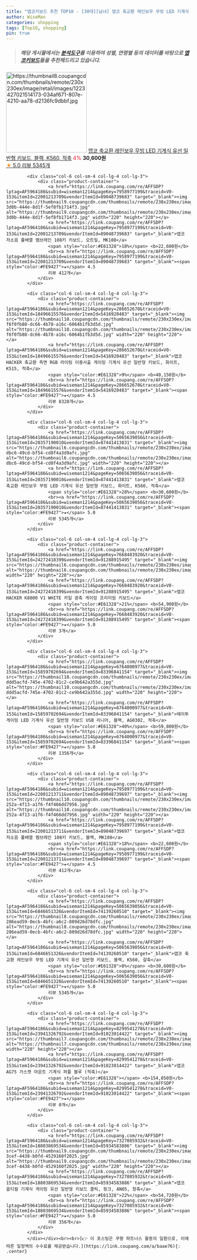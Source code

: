 ```yaml
---
title: "앱코키보드 추천 TOP10 - [30대][남녀] 앱코 축교환 레인보우 무빙 LED 기계식 유선 일반형 키보드, 블랙, K560, 적축"
author: WiseMan
categories: shopping
tags: [Top10, shopping]
pin: true
---
```


> ##### 해당 게시물에서는 [**분석도구**](https://itemscout.io/)를 이용하여 **성별**, **연령별** 등의 데이터를 바탕으로 [**앱코키보드**](https://link.coupang.com/a/baae76)들을 추천해드리고 있습니다.
<div class="container"><div class="row">
            <div class="col-6 col-sm-4 col-lg-4 col-lg-3">
                <div class="product-container">
                    <a href="https://link.coupang.com/re/AFFSDP?lptag=AF5964186&subid=wiseman1214&pageKey=5065639056&traceid=V0-153&itemId=6846651320&vendorItemId=74139260485" target="_blank"><img src="https://thumbnail8.coupangcdn.com/thumbnails/remote/230x230ex/image/retail/images/1223427021514173-034af671-807e-4210-aa78-d2136fc9dbbf.jpg" alt="https://thumbnail8.coupangcdn.com/thumbnails/remote/230x230ex/image/retail/images/1223427021514173-034af671-807e-4210-aa78-d2136fc9dbbf.jpg" width="220" height="220"></a>
                    <a href="https://link.coupang.com/re/AFFSDP?lptag=AF5964186&subid=wiseman1214&pageKey=5065639056&traceid=V0-153&itemId=6846651320&vendorItemId=74139260485" target="_blank">앱코 축교환 레인보우 무빙 LED 기계식 유선 일반형 키보드, 블랙, K560, 적축</a>
                    <span style="color:#E61328">4%</span> <b>30,600원</b>
                    <br><a href="https://link.coupang.com/re/AFFSDP?lptag=AF5964186&subid=wiseman1214&pageKey=5065639056&traceid=V0-153&itemId=6846651320&vendorItemId=74139260485" target="_blank"><span style="color:#FE9427">★</span> 5.0
                    리뷰 5345개</a>
                </div>
            </div>
            
            <div class="col-6 col-sm-4 col-lg-4 col-lg-3">
                <div class="product-container">
                    <a href="https://link.coupang.com/re/AFFSDP?lptag=AF5964186&subid=wiseman1214&pageKey=7958977199&traceid=V0-153&itemId=22001213709&vendorItemId=89048739683" target="_blank"><img src="https://thumbnail9.coupangcdn.com/thumbnails/remote/230x230ex/image/retail/images/2024/03/14/14/1/7baefc66-3d0b-444e-8d1f-5ef8fb1714f3.jpg" alt="https://thumbnail9.coupangcdn.com/thumbnails/remote/230x230ex/image/retail/images/2024/03/14/14/1/7baefc66-3d0b-444e-8d1f-5ef8fb1714f3.jpg" width="220" height="220"></a>
                    <a href="https://link.coupang.com/re/AFFSDP?lptag=AF5964186&subid=wiseman1214&pageKey=7958977199&traceid=V0-153&itemId=22001213709&vendorItemId=89048739683" target="_blank">앱코 저소음 풀배열 멤브레인 108키 키보드, 오트밀, MK108</a>
                    <span style="color:#E61328">18%</span> <b>22,600원</b>
                    <br><a href="https://link.coupang.com/re/AFFSDP?lptag=AF5964186&subid=wiseman1214&pageKey=7958977199&traceid=V0-153&itemId=22001213709&vendorItemId=89048739683" target="_blank"><span style="color:#FE9427">★</span> 4.5
                    리뷰 412개</a>
                </div>
            </div>
            
            <div class="col-6 col-sm-4 col-lg-4 col-lg-3">
                <div class="product-container">
                    <a href="https://link.coupang.com/re/AFFSDP?lptag=AF5964186&subid=wiseman1214&pageKey=286652670&traceid=V0-153&itemId=18496615576&vendorItemId=5416920483" target="_blank"><img src="https://thumbnail10.coupangcdn.com/thumbnails/remote/230x230ex/image/retail/images/8843710914525526-f6f0fb88-dc66-4b78-a16c-6064b1fb3d5d.jpg" alt="https://thumbnail10.coupangcdn.com/thumbnails/remote/230x230ex/image/retail/images/8843710914525526-f6f0fb88-dc66-4b78-a16c-6064b1fb3d5d.jpg" width="220" height="220"></a>
                    <a href="https://link.coupang.com/re/AFFSDP?lptag=AF5964186&subid=wiseman1214&pageKey=286652670&traceid=V0-153&itemId=18496615576&vendorItemId=5416920483" target="_blank">앱코 HACKER 축교환 측면 RGB 라이팅 이중사출 게이밍 기계식 유선 일반형 키보드, 화이트, K515, 적축</a>
                    <span style="color:#E61328">9%</span> <b>40,150원</b>
                    <br><a href="https://link.coupang.com/re/AFFSDP?lptag=AF5964186&subid=wiseman1214&pageKey=286652670&traceid=V0-153&itemId=18496615576&vendorItemId=5416920483" target="_blank"><span style="color:#FE9427">★</span> 4.5
                    리뷰 8328개</a>
                </div>
            </div>
            
            <div class="col-6 col-sm-4 col-lg-4 col-lg-3">
                <div class="product-container">
                    <a href="https://link.coupang.com/re/AFFSDP?lptag=AF5964186&subid=wiseman1214&pageKey=5065639056&traceid=V0-153&itemId=20357190010&vendorItemId=87441413831" target="_blank"><img src="https://thumbnail6.coupangcdn.com/thumbnails/remote/230x230ex/image/retail/images/2023/10/13/17/7/72beb6fb-dbc6-49cd-bf54-cd8f4a3d9afc.jpg" alt="https://thumbnail6.coupangcdn.com/thumbnails/remote/230x230ex/image/retail/images/2023/10/13/17/7/72beb6fb-dbc6-49cd-bf54-cd8f4a3d9afc.jpg" width="220" height="220"></a>
                    <a href="https://link.coupang.com/re/AFFSDP?lptag=AF5964186&subid=wiseman1214&pageKey=5065639056&traceid=V0-153&itemId=20357190010&vendorItemId=87441413831" target="_blank">앱코 축교환 레인보우 무빙 LED 기계식 유선 일반형 키보드, 화이트, K560, 적축</a>
                    <span style="color:#E61328">28%</span> <b>30,600원</b>
                    <br><a href="https://link.coupang.com/re/AFFSDP?lptag=AF5964186&subid=wiseman1214&pageKey=5065639056&traceid=V0-153&itemId=20357190010&vendorItemId=87441413831" target="_blank"><span style="color:#FE9427">★</span> 5.0
                    리뷰 5345개</a>
                </div>
            </div>
            
            <div class="col-6 col-sm-4 col-lg-4 col-lg-3">
                <div class="product-container">
                    <a href="https://link.coupang.com/re/AFFSDP?lptag=AF5964186&subid=wiseman1214&pageKey=7668483920&traceid=V0-153&itemId=24272418399&vendorItemId=91288915495" target="_blank"><img src="https://thumbnail6.coupangcdn.com/thumbnails/remote/230x230ex/image/vendor_inventory/1245/e107df1f9971787956102b5d8d37814fce451ca81f4e6a3edc00ff8ddf91.jpg" alt="https://thumbnail6.coupangcdn.com/thumbnails/remote/230x230ex/image/vendor_inventory/1245/e107df1f9971787956102b5d8d37814fce451ca81f4e6a3edc00ff8ddf91.jpg" width="220" height="220"></a>
                    <a href="https://link.coupang.com/re/AFFSDP?lptag=AF5964186&subid=wiseman1214&pageKey=7668483920&traceid=V0-153&itemId=24272418399&vendorItemId=91288915495" target="_blank">앱코 HACKER K8800 V1 WHITE 카일 광축 게이밍 프리미엄 키보드</a>
                    <span style="color:#E61328">21%</span> <b>54,900원</b>
                    <br><a href="https://link.coupang.com/re/AFFSDP?lptag=AF5964186&subid=wiseman1214&pageKey=7668483920&traceid=V0-153&itemId=24272418399&vendorItemId=91288915495" target="_blank"><span style="color:#FE9427">★</span> 5.0
                    리뷰 3개</a>
                </div>
            </div>
            
            <div class="col-6 col-sm-4 col-lg-4 col-lg-3">
                <div class="product-container">
                    <a href="https://link.coupang.com/re/AFFSDP?lptag=AF5964186&subid=wiseman1214&pageKey=6764000977&traceid=V0-153&itemId=15859702694&vendorItemId=83396841154" target="_blank"><img src="https://thumbnail10.coupangcdn.com/thumbnails/remote/230x230ex/image/retail/images/890693036169933-ddd5acfd-745e-4702-81c2-ce9b642a355d.jpg" alt="https://thumbnail10.coupangcdn.com/thumbnails/remote/230x230ex/image/retail/images/890693036169933-ddd5acfd-745e-4702-81c2-ce9b642a355d.jpg" width="220" height="220"></a>
                    <a href="https://link.coupang.com/re/AFFSDP?lptag=AF5964186&subid=wiseman1214&pageKey=6764000977&traceid=V0-153&itemId=15859702694&vendorItemId=83396841154" target="_blank">에이투 게이밍 LED 기계식 유선 일반형 키보드 USB 리니어, 블랙, AG0302, 적축</a>
                    <span style="color:#E61328">40%</span> <b>59,800원</b>
                    <br><a href="https://link.coupang.com/re/AFFSDP?lptag=AF5964186&subid=wiseman1214&pageKey=6764000977&traceid=V0-153&itemId=15859702694&vendorItemId=83396841154" target="_blank"><span style="color:#FE9427">★</span> 5.0
                    리뷰 1356개</a>
                </div>
            </div>
            
            <div class="col-6 col-sm-4 col-lg-4 col-lg-3">
                <div class="product-container">
                    <a href="https://link.coupang.com/re/AFFSDP?lptag=AF5964186&subid=wiseman1214&pageKey=7958977199&traceid=V0-153&itemId=22001213711&vendorItemId=89048739697" target="_blank"><img src="https://thumbnail10.coupangcdn.com/thumbnails/remote/230x230ex/image/retail/images/2024/03/14/14/5/b2dea5e4-252a-4f13-a1f6-f4f466dd7956.jpg" alt="https://thumbnail10.coupangcdn.com/thumbnails/remote/230x230ex/image/retail/images/2024/03/14/14/5/b2dea5e4-252a-4f13-a1f6-f4f466dd7956.jpg" width="220" height="220"></a>
                    <a href="https://link.coupang.com/re/AFFSDP?lptag=AF5964186&subid=wiseman1214&pageKey=7958977199&traceid=V0-153&itemId=22001213711&vendorItemId=89048739697" target="_blank">앱코 저소음 풀배열 멤브레인 108키 키보드, 블랙, MK108</a>
                    <span style="color:#E61328">18%</span> <b>22,600원</b>
                    <br><a href="https://link.coupang.com/re/AFFSDP?lptag=AF5964186&subid=wiseman1214&pageKey=7958977199&traceid=V0-153&itemId=22001213711&vendorItemId=89048739697" target="_blank"><span style="color:#FE9427">★</span> 4.5
                    리뷰 412개</a>
                </div>
            </div>
            
            <div class="col-6 col-sm-4 col-lg-4 col-lg-3">
                <div class="product-container">
                    <a href="https://link.coupang.com/re/AFFSDP?lptag=AF5964186&subid=wiseman1214&pageKey=5065639056&traceid=V0-153&itemId=6846651326&vendorItemId=74139260510" target="_blank"><img src="https://thumbnail8.coupangcdn.com/thumbnails/remote/230x230ex/image/retail/images/3127150761816530-286ead59-0ecb-4bfc-a6c2-809d26d78dfc.jpg" alt="https://thumbnail8.coupangcdn.com/thumbnails/remote/230x230ex/image/retail/images/3127150761816530-286ead59-0ecb-4bfc-a6c2-809d26d78dfc.jpg" width="220" height="220"></a>
                    <a href="https://link.coupang.com/re/AFFSDP?lptag=AF5964186&subid=wiseman1214&pageKey=5065639056&traceid=V0-153&itemId=6846651326&vendorItemId=74139260510" target="_blank">앱코 축교환 레인보우 무빙 LED 기계식 유선 일반형 키보드, 블랙, K560, 갈축</a>
                    <span style="color:#E61328">8%</span> <b>30,600원</b>
                    <br><a href="https://link.coupang.com/re/AFFSDP?lptag=AF5964186&subid=wiseman1214&pageKey=5065639056&traceid=V0-153&itemId=6846651326&vendorItemId=74139260510" target="_blank"><span style="color:#FE9427">★</span> 5.0
                    리뷰 5345개</a>
                </div>
            </div>
            
            <div class="col-6 col-sm-4 col-lg-4 col-lg-3">
                <div class="product-container">
                    <a href="https://link.coupang.com/re/AFFSDP?lptag=AF5964186&subid=wiseman1214&pageKey=8299541278&traceid=V0-153&itemId=23941326792&vendorItemId=91023014422" target="_blank"><img src="https://thumbnail7.coupangcdn.com/thumbnails/remote/230x230ex/image/vendor_inventory/492d/0b88f5ecaf19eda094f81b88cc911212fccb120ebf24ea025d78722fce11.jpg" alt="https://thumbnail7.coupangcdn.com/thumbnails/remote/230x230ex/image/vendor_inventory/492d/0b88f5ecaf19eda094f81b88cc911212fccb120ebf24ea025d78722fce11.jpg" width="220" height="220"></a>
                    <a href="https://link.coupang.com/re/AFFSDP?lptag=AF5964186&subid=wiseman1214&pageKey=8299541278&traceid=V0-153&itemId=23941326792&vendorItemId=91023014422" target="_blank">앱코 AG75 가스켓 마운트 기계식 퍼플 블루 (적축)</a>
                    <span style="color:#E61328"></span> <b>154,050원</b>
                    <br><a href="https://link.coupang.com/re/AFFSDP?lptag=AF5964186&subid=wiseman1214&pageKey=8299541278&traceid=V0-153&itemId=23941326792&vendorItemId=91023014422" target="_blank"><span style="color:#FE9427">★</span> 
                    리뷰 0개</a>
                </div>
            </div>
            
            <div class="col-6 col-sm-4 col-lg-4 col-lg-3">
                <div class="product-container">
                    <a href="https://link.coupang.com/re/AFFSDP?lptag=AF5964186&subid=wiseman1214&pageKey=7327085932&traceid=V0-153&itemId=18803869534&vendorItemId=85934583886" target="_blank"><img src="https://thumbnail9.coupangcdn.com/thumbnails/remote/230x230ex/image/retail/images/2023/05/11/10/6/e3f3121d-3cef-4438-b0fd-4529160f2025.jpg" alt="https://thumbnail9.coupangcdn.com/thumbnails/remote/230x230ex/image/retail/images/2023/05/11/10/6/e3f3121d-3cef-4438-b0fd-4529160f2025.jpg" width="220" height="220"></a>
                    <a href="https://link.coupang.com/re/AFFSDP?lptag=AF5964186&subid=wiseman1214&pageKey=7327085932&traceid=V0-153&itemId=18803869534&vendorItemId=85934583886" target="_blank">앱코 옵티컬 기계식 게이밍 유선 일반형 키보드 클릭, 핑크, AN05, 청축</a>
                    <span style="color:#E61328">22%</span> <b>54,720원</b>
                    <br><a href="https://link.coupang.com/re/AFFSDP?lptag=AF5964186&subid=wiseman1214&pageKey=7327085932&traceid=V0-153&itemId=18803869534&vendorItemId=85934583886" target="_blank"><span style="color:#FE9427">★</span> 5.0
                    리뷰 356개</a>
                </div>
            </div>
            </div></div><br><br>[👉 이 포스팅은 쿠팡 파트너스 활동의 일환으로, 이에 따른 일정액의 수수료를 제공받습니다.](https://link.coupang.com/a/baae76){: .center}